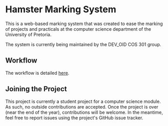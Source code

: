Hamster Marking System
======================

This is a web-based marking system that was created to ease the marking of projects and practicals at the computer science department of the University of Pretoria.

The system is currently being maintained by the DEV_OID COS 301 group.

Workflow
--------

The workflow is detailed [here](doc/Workflow.md).

Joining the Project
-------------------

This project is currently a student project for a computer science module.
As such, no outside contributions are accepted.
Once the project is over (near the end of the year), contributions will be welcome.
In the meantime, feel free to report issues using the project's GitHub issue tracker.

